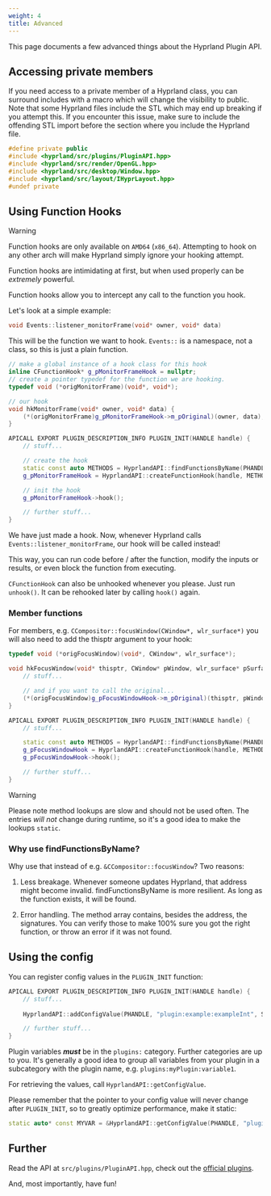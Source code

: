 ```yaml
---
weight: 4
title: Advanced
---
```


This page documents a few advanced things about the Hyprland Plugin API.

## Accessing private members

If you need access to a private member of a Hyprland class, you can surround includes with a macro which will change the visibility to public. Note that some Hyprland files include the STL which may end up breaking if you attempt this. If you encounter this issue, make sure to include the offending STL import before the section where you include the Hyprland file.

```cpp
#define private public
#include <hyprland/src/plugins/PluginAPI.hpp>
#include <hyprland/src/render/OpenGL.hpp>
#include <hyprland/src/desktop/Window.hpp>
#include <hyprland/src/layout/IHyprLayout.hpp>
#undef private
```

## Using Function Hooks

> [!WARNING]
> Function hooks are only available on `AMD64` (`x86_64`). Attempting to hook on
> any other arch will make Hyprland simply ignore your hooking attempt.

Function hooks are intimidating at first, but when used properly can be
_extremely_ powerful.

Function hooks allow you to intercept any call to the function you hook.

Let's look at a simple example:

```cpp
void Events::listener_monitorFrame(void* owner, void* data)
```

This will be the function we want to hook. `Events::` is a namespace, not a class, so
this is just a plain function.

```cpp
// make a global instance of a hook class for this hook
inline CFunctionHook* g_pMonitorFrameHook = nullptr;
// create a pointer typedef for the function we are hooking.
typedef void (*origMonitorFrame)(void*, void*);

// our hook
void hkMonitorFrame(void* owner, void* data) {
    (*(origMonitorFrame)g_pMonitorFrameHook->m_pOriginal)(owner, data);
}

APICALL EXPORT PLUGIN_DESCRIPTION_INFO PLUGIN_INIT(HANDLE handle) {
    // stuff...

    // create the hook
    static const auto METHODS = HyprlandAPI::findFunctionsByName(PHANDLE, "listener_monitorFrame");
    g_pMonitorFrameHook = HyprlandAPI::createFunctionHook(handle, METHODS[0].address, (void*)&hkMonitorFrame);

    // init the hook
    g_pMonitorFrameHook->hook();

    // further stuff...
}
```

We have just made a hook. Now, whenever Hyprland calls
`Events::listener_monitorFrame`, our hook will be called instead!

This way, you can run code before / after the function, modify the inputs or
results, or even block the function from executing.

`CFunctionHook` can also be unhooked whenever you please. Just run `unhook()`.
It can be rehooked later by calling `hook()` again.

### Member functions

For members, e.g. `CCompositor::focusWindow(CWindow*, wlr_surface*)` you will
also need to add the thisptr argument to your hook:

```cpp
typedef void (*origFocusWindow)(void*, CWindow*, wlr_surface*);

void hkFocusWindow(void* thisptr, CWindow* pWindow, wlr_surface* pSurface) {
    // stuff...

    // and if you want to call the original...
    (*(origFocusWindow)g_pFocusWindowHook->m_pOriginal)(thisptr, pWindow, pSurface);
}

APICALL EXPORT PLUGIN_DESCRIPTION_INFO PLUGIN_INIT(HANDLE handle) {
    // stuff...

    static const auto METHODS = HyprlandAPI::findFunctionsByName(PHANDLE, "focusWindow");
    g_pFocusWindowHook = HyprlandAPI::createFunctionHook(handle, METHODS[0].address, (void*)&hkFocusWindow);
    g_pFocusWindowHook->hook();

    // further stuff...
}
```

> [!WARNING]
> Please note method lookups are slow and should not be used often. The entries
> _will not_ change during runtime, so it's a good idea to make the lookups
> `static`.

### Why use findFunctionsByName?

Why use that instead of e.g. `&CCompositor::focusWindow`? Two reasons:

1. Less breakage. Whenever someone updates Hyprland, that address might become
invalid. findFunctionsByName is more resilient. As long as the function exists,
it will be found.

2. Error handling. The method array contains, besides the address, the
signatures. You can verify those to make 100% sure you got the right function,
or throw an error if it was not found.

## Using the config

You can register config values in the `PLUGIN_INIT` function:

```cpp
APICALL EXPORT PLUGIN_DESCRIPTION_INFO PLUGIN_INIT(HANDLE handle) {
    // stuff...
    
    HyprlandAPI::addConfigValue(PHANDLE, "plugin:example:exampleInt", SConfigValue{.intValue = 1});

    // further stuff...
}
```

Plugin variables _**must**_ be in the `plugins:` category. Further categories
are up to you. It's generally a good idea to group all variables from your
plugin in a subcategory with the plugin name, e.g. `plugins:myPlugin:variable1`.

For retrieving the values, call `HyprlandAPI::getConfigValue`.

Please remember that the pointer to your config value will never change after
`PLUGIN_INIT`, so to greatly optimize performance, make it static:

```cpp
static auto* const MYVAR = &HyprlandAPI::getConfigValue(PHANDLE, "plugin:myPlugin:variable1")->intValue;
```

## Further

Read the API at `src/plugins/PluginAPI.hpp`, check out the
[official plugins](https://github.com/hyprwm/hyprland-plugins).

And, most importantly, have fun!
